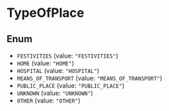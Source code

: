 # TypeOfPlace

## Enum

- `FESTIVITIES` (value: `"FESTIVITIES"`)
- `HOME` (value: `"HOME"`)
- `HOSPITAL` (value: `"HOSPITAL"`)
- `MEANS_OF_TRANSPORT` (value: `"MEANS_OF_TRANSPORT"`)
- `PUBLIC_PLACE` (value: `"PUBLIC_PLACE"`)
- `UNKNOWN` (value: `"UNKNOWN"`)
- `OTHER` (value: `"OTHER"`)
